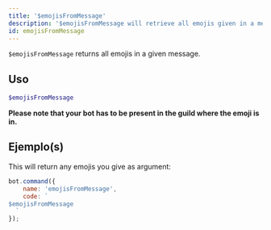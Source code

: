 ```yaml
---
title: '$emojisFromMessage'
description: '$emojisFromMessage will retrieve all emojis given in a message.'
id: emojisFromMessage
---
```


`$emojisFromMessage` returns all emojis in a given message.

## Uso

```php
$emojisFromMessage
```

**Please note that your bot has to be present in the guild where the emoji is in.**

## Ejemplo(s)

This will return any emojis you give as argument:

```javascript
bot.command({
    name: 'emojisFromMessage',
    code: `
$emojisFromMessage
  `
});
```
